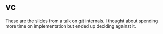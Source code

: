 # vc

These are the slides from a talk on git internals. I thought about spending more time on implementation but ended up deciding against it.
